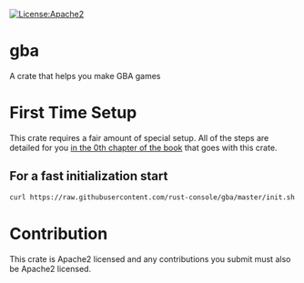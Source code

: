 [![License:Apache2](https://img.shields.io/badge/License-Apache2-green.svg)](https://www.apache.org/licenses/LICENSE-2.0)

# gba

A crate that helps you make GBA games

# First Time Setup

This crate requires a fair amount of special setup. All of the steps are
detailed for you [in the 0th chapter of the
book](https://rust-console.github.io/gba/ch0/index.html) that goes with this
crate.

## For a fast initialization start

```sh
curl https://raw.githubusercontent.com/rust-console/gba/master/init.sh -sSf | bash -s APP_NAME
```

# Contribution

This crate is Apache2 licensed and any contributions you submit must also be
Apache2 licensed.
